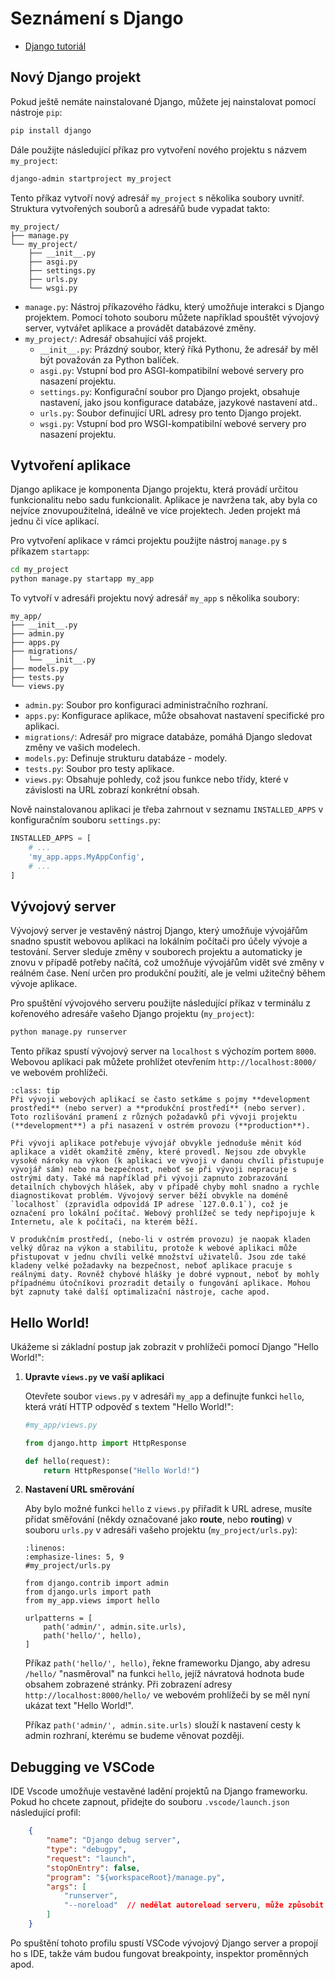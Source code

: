 Seznámení s Django
==================

* [Django tutoriál](https://docs.djangoproject.com/en/5.1/intro/tutorial01/)


Nový Django projekt
-------------------
    
Pokud ještě nemáte nainstalované Django, můžete jej nainstalovat pomocí nástroje `pip`:

```sh
pip install django
```

Dále použijte následující příkaz pro vytvoření nového projektu s názvem `my_project`:

```sh
django-admin startproject my_project
```

Tento příkaz vytvoří nový adresář `my_project` s několika soubory uvnitř. Struktura vytvořených souborů a adresářů bude vypadat takto:

```
my_project/
├── manage.py
└── my_project/
    ├── __init__.py
    ├── asgi.py
    ├── settings.py
    ├── urls.py
    └── wsgi.py
```

- `manage.py`: Nástroj příkazového řádku, který umožňuje interakci s Django projektem. Pomocí tohoto souboru můžete například spouštět vývojový server, vytvářet aplikace a provádět databázové změny.
- `my_project/`: Adresář obsahující váš projekt.
    - `__init__.py`: Prázdný soubor, který říká Pythonu, že adresář by měl být považován za Python balíček.
    - `asgi.py`: Vstupní bod pro ASGI-kompatibilní webové servery pro nasazení projektu.
    - `settings.py`: Konfigurační soubor pro Django projekt, obsahuje nastavení, jako jsou konfigurace databáze, jazykové nastavení atd..
    - `urls.py`: Soubor definující URL adresy pro tento Django projekt.
    - `wsgi.py`: Vstupní bod pro WSGI-kompatibilní webové servery pro nasazení projektu.


Vytvoření aplikace
------------------

Django aplikace je komponenta Django projektu, která provádí určitou funkcionalitu nebo sadu funkcionalit. Aplikace je navržena tak, aby byla co nejvíce znovupoužitelná, ideálně ve více projektech. Jeden projekt má jednu či více aplikací.

Pro vytvoření aplikace v rámci projektu použijte nástroj `manage.py` s příkazem `startapp`:

```sh
cd my_project
python manage.py startapp my_app
```

To vytvoří v adresáři projektu nový adresář `my_app` s několika soubory:

```
my_app/
├── __init__.py
├── admin.py
├── apps.py
├── migrations/
│   └── __init__.py
├── models.py
├── tests.py
└── views.py
```

- `admin.py`: Soubor pro konfiguraci administračního rozhraní.
- `apps.py`: Konfigurace aplikace, může obsahovat nastavení specifické pro aplikaci.
- `migrations/`: Adresář pro migrace databáze, pomáhá Django sledovat změny ve vašich modelech.
- `models.py`: Definuje strukturu databáze - modely.
- `tests.py`: Soubor pro testy aplikace.
- `views.py`: Obsahuje pohledy, což jsou funkce nebo třídy, které v závislosti na URL zobrazí konkrétní obsah.

Nově nainstalovanou aplikaci je třeba zahrnout v seznamu `INSTALLED_APPS` v konfiguračním souboru `settings.py`:

```python
INSTALLED_APPS = [
    # ...
    'my_app.apps.MyAppConfig',
    # ...
]
```

Vývojový server
---------------

Vývojový server je vestavěný nástroj Django, který umožňuje vývojářům snadno spustit webovou aplikaci na lokálním počítači pro účely vývoje a testování. Server sleduje změny v souborech projektu a automaticky je znovu v případě potřeby načítá, což umožňuje vývojářům vidět své změny v reálném čase. Není určen pro produkční použití, ale je velmi užitečný během vývoje aplikace.

Pro spuštění vývojového serveru použijte následující příkaz v terminálu z kořenového adresáře vašeho Django projektu (`my_project`):

```bash
python manage.py runserver
```

Tento příkaz spustí vývojový server na `localhost` s výchozím portem `8000`. Webovou aplikaci pak můžete prohlížet otevřením `http://localhost:8000/` ve webovém prohlížeči.

```{admonition} Co je to development a produkční prostředí?
:class: tip
Při vývoji webových aplikací se často setkáme s pojmy **development prostředí** (nebo server) a **produkční prostředí** (nebo server). Toto rozlišování pramení z různých požadavků při vývoji projektu (**development**) a při nasazení v ostrém provozu (**production**).

Při vývoji aplikace potřebuje vývojář obvykle jednoduše měnit kód aplikace a vidět okamžitě změny, které provedl. Nejsou zde obvykle vysoké nároky na výkon (k aplikaci ve vývoji v danou chvíli přistupuje vývojář sám) nebo na bezpečnost, neboť se při vývoji nepracuje s ostrými daty. Také má například při vývoji zapnuto zobrazování detailních chybových hlášek, aby v případě chyby mohl snadno a rychle diagnostikovat problém. Vývojový server běží obvykle na doméně `localhost` (zpravidla odpovídá IP adrese `127.0.0.1`), což je označení pro lokální počítač. Webový prohlížeč se tedy nepřipojuje k Internetu, ale k počítači, na kterém běží.

V produkčním prostředí, (nebo-li v ostrém provozu) je naopak kladen velký důraz na výkon a stabilitu, protože k webové aplikaci může přistupovat v jednu chvíli velké množství uživatelů. Jsou zde také kladeny velké požadavky na bezpečnost, neboť aplikace pracuje s reálnými daty. Rovněž chybové hlášky je dobré vypnout, neboť by mohly případnému útočníkovi prozradit detaily o fungování aplikace. Mohou být zapnuty také další optimalizační nástroje, cache apod.
```

Hello World!
------------

Ukážeme si základní postup jak zobrazit v prohlížeči pomocí Django "Hello World!":

1. **Upravte `views.py` ve vaší aplikaci**

    Otevřete soubor `views.py` v adresáři `my_app` a definujte funkci `hello`, která vrátí HTTP odpověď s textem "Hello World!":

    ```python
    #my_app/views.py

    from django.http import HttpResponse

    def hello(request):
        return HttpResponse("Hello World!")
    ```

2. **Nastavení URL směrování** 

    Aby bylo možné funkci `hello` z `views.py` přiřadit k URL adrese, musíte přidat směřování (někdy označované jako **route**, nebo **routing**) v souboru `urls.py` v adresáři vašeho projektu (`my_project/urls.py`):

    ```{code-block} python
    :linenos:
    :emphasize-lines: 5, 9
    #my_project/urls.py

    from django.contrib import admin
    from django.urls import path
    from my_app.views import hello

    urlpatterns = [
        path('admin/', admin.site.urls),
        path('hello/', hello),
    ]
    ```
    Příkaz `path('hello/', hello)`, řekne frameworku Django, aby adresu `/hello/` "nasměroval" na funkci `hello`, jejíž návratová hodnota bude obsahem zobrazené stránky. Při zobrazení adresy `http://localhost:8000/hello/` ve webovém prohlížeči by se měl nyní ukázat text "Hello World!".

    Příkaz `path('admin/', admin.site.urls)` slouží k nastavení cesty k admin rozhraní, kterému se budeme věnovat později.


Debugging ve VSCode
-------------------

IDE Vscode umožňuje vestavěné ladění projektů na Django frameworku. Pokud ho chcete zapnout, přidejte do souboru `.vscode/launch.json` následující profil:

```json
    {
        "name": "Django debug server",
        "type": "debugpy",
        "request": "launch",
        "stopOnEntry": false,
        "program": "${workspaceRoot}/manage.py",
        "args": [
            "runserver",
            "--noreload"  // nedělat autoreload serveru, může způsobit problémy s debugováním
        ]
    }  
```

Po spuštění tohoto profilu spustí VSCode vývojový Django server a propojí ho s IDE, takže vám budou fungovat breakpointy, inspektor proměnných apod.